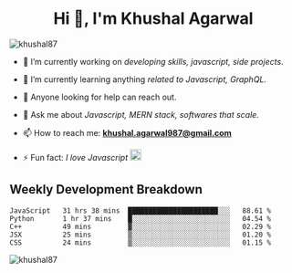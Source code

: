 <h1 align="center">Hi 👋, I'm Khushal Agarwal</h1>


<p align="left"> <img src="https://komarev.com/ghpvc/?username=khushal87&label=Profile Views&color=green&style=plastic" alt="khushal87" /> </p>

- 🔭 I’m currently working on *developing skills, javascript, side projects*.

- 🌱 I’m currently learning anything *related to Javascript, GraphQL.*

- 🤔 Anyone looking for help can reach out.

- 💬 Ask me about *Javascript, MERN stack, softwares that scale.*

- 📫 How to reach me: **khushal.agarwal987@gmail.com**

- ⚡ Fun fact: *I love Javascript <img src="https://devicons.github.io/devicon/devicon.git/icons/javascript/javascript-original.svg" alt="javascript" width="20" height="20"/>*




## Weekly Development Breakdown
<!--START_SECTION:waka-->
```text
JavaScript   31 hrs 38 mins  ██████████████████████░░░   88.61 % 
Python       1 hr 37 mins    █░░░░░░░░░░░░░░░░░░░░░░░░   04.54 % 
C++          49 mins         ▓░░░░░░░░░░░░░░░░░░░░░░░░   02.29 % 
JSX          25 mins         ▒░░░░░░░░░░░░░░░░░░░░░░░░   01.20 % 
CSS          24 mins         ▒░░░░░░░░░░░░░░░░░░░░░░░░   01.15 % 
```
<!--END_SECTION:waka-->
<p><img align="center" src="https://github-readme-stats.vercel.app/api?username=khushal87&count_private=true&show_icons=true" alt="khushal87"/></p>

